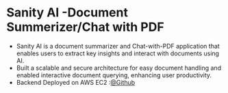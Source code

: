 # Sanity AI -Document Summerizer/Chat with PDF

- Sanity AI is a document summarizer and Chat-with-PDF application that enables users to extract key insights and 
interact with documents using AI. 
- Built a scalable and secure architecture for easy document handling and enabled interactive document querying, 
enhancing user productivity. 
- Backend Deployed on AWS EC2 :[@Github](https://github.com/Piyushxz/DocumentSummerizer_Backend)

